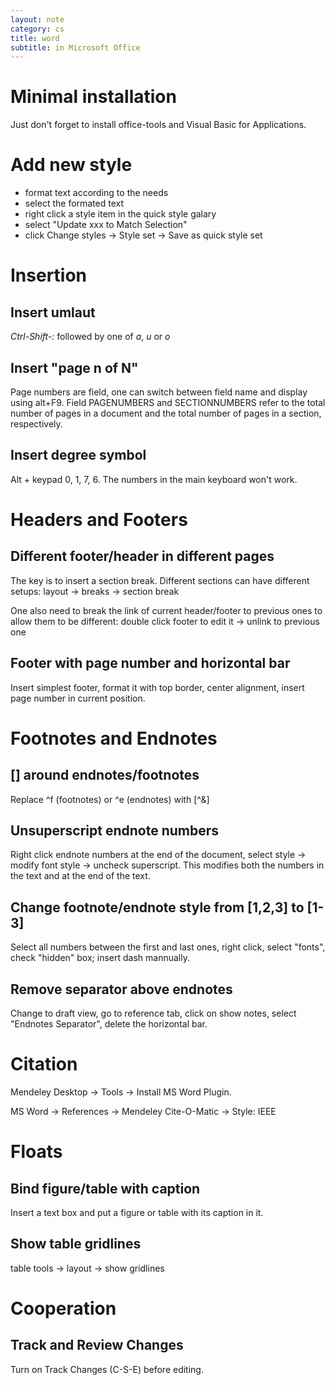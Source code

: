 ```yaml
---
layout: note
category: cs
title: word
subtitle: in Microsoft Office
---
```


Minimal installation
====================

Just don't forget to install office-tools and Visual Basic for Applications.

Add new style
=============

* format text according to the needs
* select the formated text
* right click a style item in the quick style galary
* select "Update xxx to Match Selection"
* click Change styles -> Style set -> Save as quick style set

Insertion
=========

Insert umlaut
-------------

*Ctrl-Shift-:* followed by one of *a*, *u* or *o*

Insert "page n of N"
--------------------

Page numbers are field, one can switch between field name and display using
alt+F9. Field PAGENUMBERS and SECTIONNUMBERS refer to the total number of pages
in a document and the total number of pages in a section, respectively.

Insert degree symbol
--------------------

Alt + keypad 0, 1, 7, 6. The numbers in the main keyboard won't work.

Headers and Footers
===================

Different footer/header in different pages
------------------------------------------

The key is to insert a section break. Different sections can have different
setups: layout -> breaks -> section break

One also need to break the link of current header/footer to previous ones to
allow them to be different: double click footer to edit it -> unlink to
previous one

Footer with page number and horizontal bar
------------------------------------------

Insert simplest footer, format it with top border, center alignment, insert
page number in current position.

Footnotes and Endnotes
======================

[] around endnotes/footnotes
----------------------------

Replace ^f (footnotes) or ^e (endnotes) with [^&]

Unsuperscript endnote numbers
-----------------------------

Right click endnote numbers at the end of the document, select style -> modify
font style -> uncheck superscript. This modifies both the numbers in the text
and at the end of the text.

Change footnote/endnote style from [1,2,3] to [1-3]
---------------------------------------------------

Select all numbers between the first and last ones, right click, select
"fonts", check "hidden" box; insert dash mannually.

Remove separator above endnotes
-------------------------------

Change to draft view, go to reference tab, click on show notes, select
"Endnotes Separator", delete the horizontal bar.

Citation
========

Mendeley Desktop -> Tools -> Install MS Word Plugin.

MS Word -> References -> Mendeley Cite-O-Matic -> Style: IEEE

Floats
======

Bind figure/table with caption
------------------------------

Insert a text box and put a figure or table with its caption in it.

Show table gridlines
--------------------

table tools -> layout -> show gridlines

Cooperation
===========

Track and Review Changes
------------------------

Turn on Track Changes (C-S-E) before editing.

